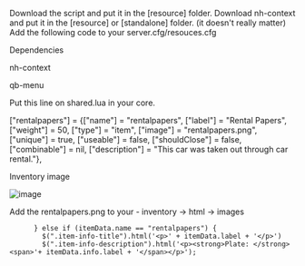 Download the script and put it in the [resource] folder.
Download nh-context and put it in the [resource] or [standalone] folder. (it doesn't really matter) Add the following code to your server.cfg/resouces.cfg



Dependencies

nh-context

qb-menu


Put this line on shared.lua in your core.


["rentalpapers"]				 = {["name"] = "rentalpapers", 					["label"] = "Rental Papers", 			["weight"] = 50, 		["type"] = "item", 		["image"] = "rentalpapers.png", 		["unique"] = true, 		["useable"] = false, 	["shouldClose"] = false, 	["combinable"] = nil, 	["description"] = "This car was taken out through car rental."},


Inventory image


![image](https://user-images.githubusercontent.com/123836372/215288337-93df57f8-6e97-4101-abc9-defc25693334.png)


Add the rentalpapers.png to your - inventory -> html -> images



          } else if (itemData.name == "rentalpapers") {
            $(".item-info-title").html('<p>' + itemData.label + '</p>')
            $(".item-info-description").html('<p><strong>Plate: </strong><span>'+ itemData.info.label + '</span></p>');
